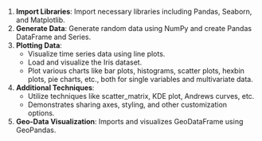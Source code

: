 
1. **Import Libraries**: Import necessary libraries including Pandas, Seaborn, and Matplotlib.
2. **Generate Data**: Generate random data using NumPy and create Pandas DataFrame and Series.
3. **Plotting Data**:
   - Visualize time series data using line plots.
   - Load and visualize the Iris dataset.
   - Plot various charts like bar plots, histograms, scatter plots, hexbin plots, pie charts, etc., both for single variables and multivariate data.
4. **Additional Techniques**:
   - Utilize techniques like scatter_matrix, KDE plot, Andrews curves, etc.
   - Demonstrates sharing axes, styling, and other customization options.
5. **Geo-Data Visualization**: Imports and visualizes GeoDataFrame using GeoPandas.
